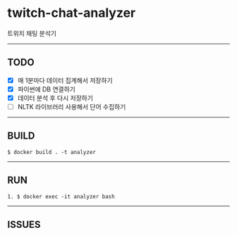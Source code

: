 # twitch-chat-analyzer

트위치 채팅 분석기

---
## TODO
- [X] 매 1분마다 데이터 집계해서 저장하기
- [X] 파이썬에 DB 연결하기
- [X] 데이터 분석 후 다시 저장하기
- [ ] NLTK 라이브러리 사용해서 단어 수집하기
---
## BUILD
```
$ docker build . -t analyzer
```
---
## RUN
```
1. $ docker exec -it analyzer bash  
```
---
## ISSUES